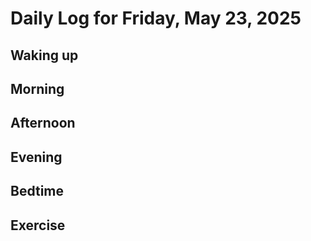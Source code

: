 # Daily Log for Friday, May 23, 2025

## Waking up

## Morning

## Afternoon

## Evening

## Bedtime

## Exercise
